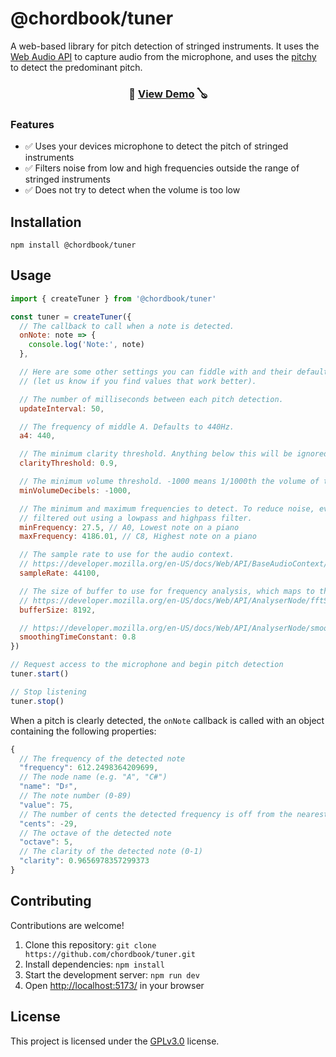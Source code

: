 # @chordbook/tuner

A web-based library for pitch detection of stringed instruments. It uses the [Web Audio API](https://developer.mozilla.org/en-US/docs/Web/API/Web_Audio_API) to capture audio from the microphone, and uses the [pitchy](https://github.com/ianprime0509/pitchy) to detect the predominant pitch.

<h3 align="center">🎸 <a href="https://chordbook.github.io/tuner">View Demo</a> 🪕</h3>

### Features

* ✅ Uses your devices microphone to detect the pitch of stringed instruments
* ✅ Filters noise from low and high frequencies outside the range of stringed instruments
* ✅ Does not try to detect when the volume is too low

## Installation

```console
npm install @chordbook/tuner
```

## Usage

```js
import { createTuner } from '@chordbook/tuner'

const tuner = createTuner({
  // The callback to call when a note is detected.
  onNote: note => {
    console.log('Note:', note)
  },

  // Here are some other settings you can fiddle with and their default values.
  // (let us know if you find values that work better).

  // The number of milliseconds between each pitch detection.
  updateInterval: 50,

  // The frequency of middle A. Defaults to 440Hz.
  a4: 440,

  // The minimum clarity threshold. Anything below this will be ignored
  clarityThreshold: 0.9,

  // The minimum volume threshold. -1000 means 1/1000th the volume of the loudest sound.
  minVolumeDecibels: -1000,

  // The minimum and maximum frequencies to detect. To reduce noise, everything else is
  // filtered out using a lowpass and highpass filter.
  minFrequency: 27.5, // A0, Lowest note on a piano
  maxFrequency: 4186.01, // C8, Highest note on a piano

  // The sample rate to use for the audio context.
  // https://developer.mozilla.org/en-US/docs/Web/API/BaseAudioContext/sampleRate
  sampleRate: 44100,

  // The size of buffer to use for frequency analysis, which maps to the `fftSize`:
  // https://developer.mozilla.org/en-US/docs/Web/API/AnalyserNode/fftSize
  bufferSize: 8192,

  // https://developer.mozilla.org/en-US/docs/Web/API/AnalyserNode/smoothingTimeConstant
  smoothingTimeConstant: 0.8
})

// Request access to the microphone and begin pitch detection
tuner.start()

// Stop listening
tuner.stop()
```

When a pitch is clearly detected, the `onNote` callback is called with an object containing the following properties:

```js
{
  // The frequency of the detected note
  "frequency": 612.2498364209699,
  // The node name (e.g. "A", "C#")
  "name": "D♯",
  // The note number (0-89)
  "value": 75,
  // The number of cents the detected frequency is off from the nearest note
  "cents": -29,
  // The octave of the detected note
  "octave": 5,
  // The clarity of the detected note (0-1)
  "clarity": 0.9656978357299373
}
```

## Contributing

Contributions are welcome!

1. Clone this repository: `git clone https://github.com/chordbook/tuner.git`
2. Install dependencies: `npm install`
3. Start the development server: `npm run dev`
4. Open [http://localhost:5173/](http://localhost:5173/) in your browser

## License

This project is licensed under the [GPLv3.0](./LICENSE) license.
